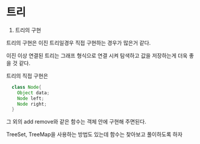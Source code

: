 # 트리

1) 트리의 구현

  트리의 구현은 이진 트리일경우 직접 구현하는 경우가 많은거 같다.

  이진 이상 연결된 트리는 그래프 형식으로 연결 시켜 탐색하고 값을 저장하는게 더욱 좋을 것 같다. 

  트리의 직접 구현은

  ```java
    class Node{
      Object data;
      Node left;
      Node right;
    }
  ```

  그 외의 add remove와 같은 함수는 객체 안에 구현해 주면된다. 

  TreeSet, TreeMap을 사용하는 방법도 있는데 함수는 찾아보고 풀이하도록 하자
